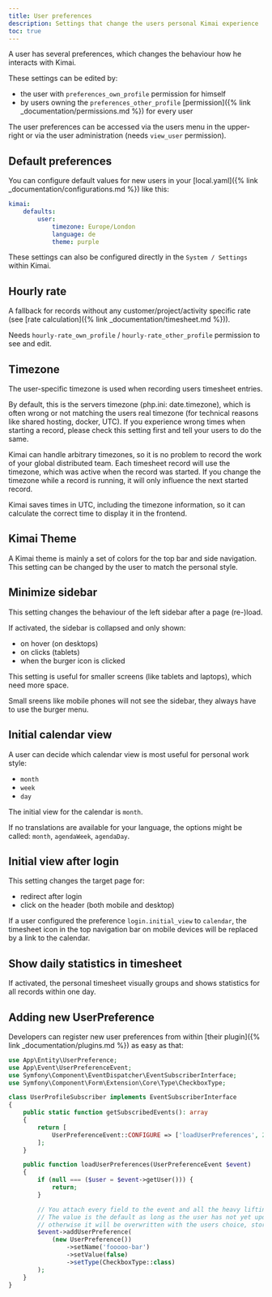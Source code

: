```yaml
---
title: User preferences
description: Settings that change the users personal Kimai experience
toc: true
---
```


A user has several preferences, which changes the behaviour how he interacts with Kimai.

These settings can be edited by:
- the user with `preferences_own_profile` permission for himself 
- by users owning the `preferences_other_profile` [permission]({% link _documentation/permissions.md %}) for every user

The user preferences can be accessed via the users menu in the upper-right or via the user administration (needs `view_user` permission). 

## Default preferences

You can configure default values for new users in your [local.yaml]({% link _documentation/configurations.md %}) like this: 
```yaml
kimai:
    defaults:
        user:
            timezone: Europe/London
            language: de
            theme: purple
```

These settings can also be configured directly in the `System / Settings` within Kimai.

## Hourly rate

A fallback for records without any customer/project/activity specific rate (see [rate calculation]({% link _documentation/timesheet.md %})).

Needs `hourly-rate_own_profile` / `hourly-rate_other_profile` permission to see and edit.

## Timezone

The user-specific timezone is used when recording users timesheet entries. 

By default, this is the servers timezone (php.ini: date.timezone), which is often wrong or not matching the users real timezone (for technical reasons like shared hosting, docker, UTC).
If you experience wrong times when starting a record, please check this setting first and tell your users to do the same.

Kimai can handle arbitrary timezones, so it is no problem to record the work of your global distributed team.
Each timesheet record will use the timezone, which was active when the record was started. 
If you change the timezone while a record is running, it will only influence the next started record.

Kimai saves times in UTC, including the timezone information, so it can calculate the correct time to display it in the frontend. 

## Kimai Theme

A Kimai theme is mainly a set of colors for the top bar and side navigation.
This setting can be changed by the user to match the personal style.

## Minimize sidebar

This setting changes the behaviour of the left sidebar after a page (re-)load.

If activated, the sidebar is collapsed and only shown:
- on hover (on desktops)
- on clicks (tablets)
- when the burger icon is clicked

This setting is useful for smaller screens (like tablets and laptops), which need more space.

Small sreens like mobile phones will not see the sidebar, they always have to use the burger menu.
 
## Initial calendar view

A user can decide which calendar view is most useful for personal work style:

- `month`
- `week`
- `day`

The initial view for the calendar is `month`.  

If no translations are available for your language, the options might be called: `month`, `agendaWeek`, `agendaDay`.

## Initial view after login

This setting changes the target page for:

- redirect after login
- click on the header (both mobile and desktop) 

If a user configured the preference `login.initial_view` to `calendar`, the timesheet icon in the top navigation bar 
on mobile devices will be replaced by a link to the calendar.  

## Show daily statistics in timesheet

If activated, the personal timesheet visually groups and shows statistics for all records within one day.

## Adding new UserPreference

Developers can register new user preferences from within [their plugin]({% link _documentation/plugins.md %}) as easy as that:

```php
use App\Entity\UserPreference;
use App\Event\UserPreferenceEvent;
use Symfony\Component\EventDispatcher\EventSubscriberInterface;
use Symfony\Component\Form\Extension\Core\Type\CheckboxType;

class UserProfileSubscriber implements EventSubscriberInterface
{
    public static function getSubscribedEvents(): array
    {
        return [
            UserPreferenceEvent::CONFIGURE => ['loadUserPreferences', 200]
        ];
    }

    public function loadUserPreferences(UserPreferenceEvent $event)
    {
        if (null === ($user = $event->getUser())) {
            return;
        }

        // You attach every field to the event and all the heavy lifting is done by Kimai.
        // The value is the default as long as the user has not yet updated his preferences,
        // otherwise it will be overwritten with the users choice, stored in the database.
        $event->addUserPreference(
            (new UserPreference())
                ->setName('fooooo-bar')
                ->setValue(false)
                ->setType(CheckboxType::class)
        );
    }
}
```
